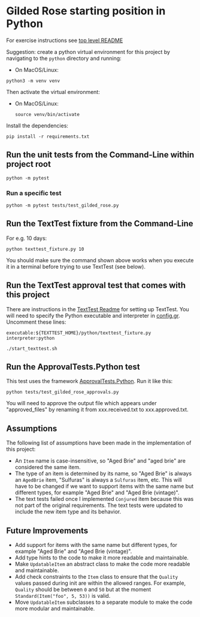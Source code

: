 # Gilded Rose starting position in Python

For exercise instructions see [top level README](../README.md)

Suggestion: create a python virtual environment for this project by navigating to the `python` directory and running:

- On MacOS/Linux:
```
python3 -m venv venv
```

Then activate the virtual environment:

- On MacOS/Linux:
  ```
  source venv/bin/activate
  ```

Install the dependencies:

```
pip install -r requirements.txt
```

## Run the unit tests from the Command-Line within project root

```
python -m pytest
```

### Run a specific test

```
python -m pytest tests/test_gilded_rose.py
```

## Run the TextTest fixture from the Command-Line

For e.g. 10 days:

```
python texttest_fixture.py 10
```

You should make sure the command shown above works when you execute it in a terminal before trying to use TextTest (see below).


## Run the TextTest approval test that comes with this project

There are instructions in the [TextTest Readme](../texttests/README.md) for setting up TextTest. You will need to specify the Python executable and interpreter in [config.gr](../texttests/config.gr). Uncomment these lines:

    executable:${TEXTTEST_HOME}/python/texttest_fixture.py
    interpreter:python

```
./start_texttest.sh
```

## Run the ApprovalTests.Python test

This test uses the framework [ApprovalTests.Python](https://github.com/approvals/ApprovalTests.Python). Run it like this:

```
python tests/test_gilded_rose_approvals.py
```

You will need to approve the output file which appears under "approved_files" by renaming it from xxx.received.txt to xxx.approved.txt.

## Assumptions
The following list of assumptions have been made in the implementation of this project:
- An `Item` name is case-insensitive, so "Aged Brie" and "aged brie" are considered the same item.
- The type of an item is determined by its name, so "Aged Brie" is always an `AgedBrie` item, "Sulfuras" is always a `Sulfuras` item, etc. This will have to be changed if we want to support items with the same name but different types, for example "Aged Brie" and "Aged Brie (vintage)".
- The text tests failed once I implemented `Conjured` item because this was not part of the original requirements. The text tests were updated to include the new item type and its behavior.

## Future Improvements
- Add support for items with the same name but different types, for example "Aged Brie" and "Aged Brie (vintage)".
- Add type hints to the code to make it more readable and maintainable.
- Make `UpdatableItem` an abstract class to make the code more readable and maintainable.
- Add check constraints to the `Item` class to ensure that the `Quality` values passed during init are within the allowed ranges. For example, `Quality` should be between `0` and `50` but at the moment `Standard(Item("foo", 5, 53))` is valid.
- Move `UpdatableItem` subclasses to a separate module to make the code more modular and maintainable.